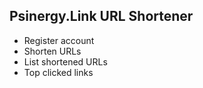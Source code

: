## Psinergy.Link URL Shortener

- Register account
- Shorten URLs
- List shortened URLs
- Top clicked links
